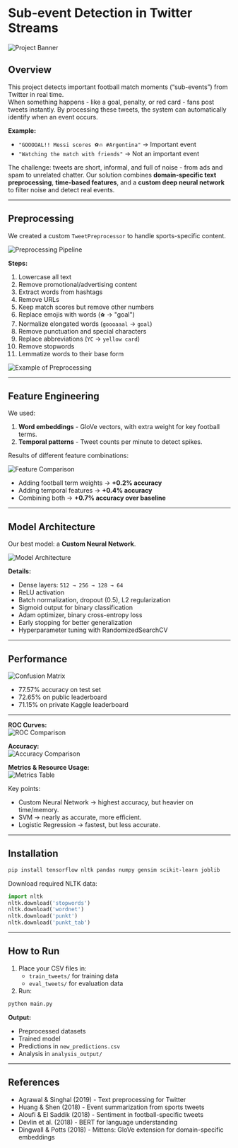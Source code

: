 # Sub-event Detection in Twitter Streams

![Project Banner](figures/1.png)

## Overview

This project detects important football match moments (“sub-events”) from Twitter in real time.  
When something happens - like a goal, penalty, or red card - fans post tweets instantly. By processing these tweets, the system can automatically identify when an event occurs.

**Example:**

- `"GOOOOAL!! Messi scores ⚽🔥 #Argentina"` → Important event
- `"Watching the match with friends"` → Not an important event

The challenge: tweets are short, informal, and full of noise - from ads and spam to unrelated chatter. Our solution combines **domain-specific text preprocessing**, **time-based features**, and a **custom deep neural network** to filter noise and detect real events.

---

## Preprocessing

We created a custom `TweetPreprocessor` to handle sports-specific content.

![Preprocessing Pipeline](figures/2.png)

**Steps:**

1. Lowercase all text
2. Remove promotional/advertising content
3. Extract words from hashtags
4. Remove URLs
5. Keep match scores but remove other numbers
6. Replace emojis with words (`⚽` → "goal")
7. Normalize elongated words (`goooaaal` → `goal`)
8. Remove punctuation and special characters
9. Replace abbreviations (`YC` → `yellow card`)
10. Remove stopwords
11. Lemmatize words to their base form

![Example of Preprocessing](figures/3.png)

---

## Feature Engineering

We used:

1. **Word embeddings** - GloVe vectors, with extra weight for key football terms.
2. **Temporal patterns** - Tweet counts per minute to detect spikes.

Results of different feature combinations:

![Feature Comparison](figures/4.png)

- Adding football term weights → **+0.2% accuracy**
- Adding temporal features → **+0.4% accuracy**
- Combining both → **+0.7% accuracy over baseline**

---

## Model Architecture

Our best model: a **Custom Neural Network**.

![Model Architecture](figures/5.png)

**Details:**

- Dense layers: `512 → 256 → 128 → 64`
- ReLU activation
- Batch normalization, dropout (0.5), L2 regularization
- Sigmoid output for binary classification
- Adam optimizer, binary cross-entropy loss
- Early stopping for better generalization
- Hyperparameter tuning with RandomizedSearchCV

---

## Performance

![Confusion Matrix](figures/6.png)

- 77.57% accuracy on test set
- 72.65% on public leaderboard
- 71.15% on private Kaggle leaderboard

---

**ROC Curves:**  
![ROC Comparison](figures/7.png)

**Accuracy:**  
![Accuracy Comparison](figures/8.png)

**Metrics & Resource Usage:**  
![Metrics Table](figures/9.png)

Key points:

- Custom Neural Network → highest accuracy, but heavier on time/memory.
- SVM → nearly as accurate, more efficient.
- Logistic Regression → fastest, but less accurate.

---

## Installation

```bash
pip install tensorflow nltk pandas numpy gensim scikit-learn joblib

```

Download required NLTK data:

```python
import nltk
nltk.download('stopwords')
nltk.download('wordnet')
nltk.download('punkt')
nltk.download('punkt_tab')
```

---

## How to Run

1. Place your CSV files in:
   - `train_tweets/` for training data
   - `eval_tweets/` for evaluation data
2. Run:

```bash
python main.py
```

**Output:**

- Preprocessed datasets
- Trained model
- Predictions in `new_predictions.csv`
- Analysis in `analysis_output/`

---

## References

- Agrawal & Singhal (2019) - Text preprocessing for Twitter
- Huang & Shen (2018) - Event summarization from sports tweets
- Aloufi & El Saddik (2018) - Sentiment in football-specific tweets
- Devlin et al. (2018) - BERT for language understanding
- Dingwall & Potts (2018) - Mittens: GloVe extension for domain-specific embeddings
